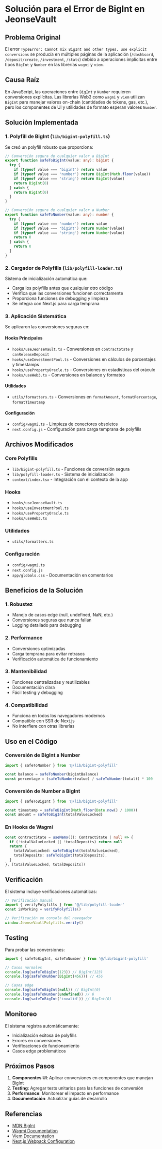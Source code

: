 # Solución para el Error de BigInt en JeonseVault

## Problema Original

El error `TypeError: Cannot mix BigInt and other types, use explicit conversions` se producía en múltiples páginas de la aplicación (`/dashboard`, `/deposit/create`, `/investment`, `/stats`) debido a operaciones implícitas entre tipos `BigInt` y `Number` en las librerías `wagmi` y `viem`.

## Causa Raíz

En JavaScript, las operaciones entre `BigInt` y `Number` requieren conversiones explícitas. Las librerías Web3 como `wagmi` y `viem` utilizan `BigInt` para manejar valores on-chain (cantidades de tokens, gas, etc.), pero los componentes de UI y utilidades de formato esperan valores `Number`.

## Solución Implementada

### 1. Polyfill de BigInt (`lib/bigint-polyfill.ts`)

Se creó un polyfill robusto que proporciona:

```typescript
// Conversión segura de cualquier valor a BigInt
export function safeToBigInt(value: any): bigint {
  try {
    if (typeof value === 'bigint') return value
    if (typeof value === 'number') return BigInt(Math.floor(value))
    if (typeof value === 'string') return BigInt(value)
    return BigInt(0)
  } catch {
    return BigInt(0)
  }
}

// Conversión segura de cualquier valor a Number
export function safeToNumber(value: any): number {
  try {
    if (typeof value === 'number') return value
    if (typeof value === 'bigint') return Number(value)
    if (typeof value === 'string') return Number(value)
    return 0
  } catch {
    return 0
  }
}
```

### 2. Cargador de Polyfills (`lib/polyfill-loader.ts`)

Sistema de inicialización automática que:

- Carga los polyfills antes que cualquier otro código
- Verifica que las conversiones funcionen correctamente
- Proporciona funciones de debugging y limpieza
- Se integra con Next.js para carga temprana

### 3. Aplicación Sistemática

Se aplicaron las conversiones seguras en:

#### Hooks Principales
- `hooks/useJeonseVault.ts` - Conversiones en `contractState` y `canReleaseDeposit`
- `hooks/useInvestmentPool.ts` - Conversiones en cálculos de porcentajes y timestamps
- `hooks/usePropertyOracle.ts` - Conversiones en estadísticas del oráculo
- `hooks/useWeb3.ts` - Conversiones en balance y formateo

#### Utilidades
- `utils/formatters.ts` - Conversiones en `formatAmount`, `formatPercentage`, `formatTimestamp`

#### Configuración
- `config/wagmi.ts` - Limpieza de conectores obsoletos
- `next.config.js` - Configuración para carga temprana de polyfills

## Archivos Modificados

### Core Polyfills
- `lib/bigint-polyfill.ts` - Funciones de conversión segura
- `lib/polyfill-loader.ts` - Sistema de inicialización
- `context/index.tsx` - Integración con el contexto de la app

### Hooks
- `hooks/useJeonseVault.ts`
- `hooks/useInvestmentPool.ts`
- `hooks/usePropertyOracle.ts`
- `hooks/useWeb3.ts`

### Utilidades
- `utils/formatters.ts`

### Configuración
- `config/wagmi.ts`
- `next.config.js`
- `app/globals.css` - Documentación en comentarios

## Beneficios de la Solución

### 1. Robustez
- Manejo de casos edge (null, undefined, NaN, etc.)
- Conversiones seguras que nunca fallan
- Logging detallado para debugging

### 2. Performance
- Conversiones optimizadas
- Carga temprana para evitar retrasos
- Verificación automática de funcionamiento

### 3. Mantenibilidad
- Funciones centralizadas y reutilizables
- Documentación clara
- Fácil testing y debugging

### 4. Compatibilidad
- Funciona en todos los navegadores modernos
- Compatible con SSR de Next.js
- No interfiere con otras librerías

## Uso en el Código

### Conversión de BigInt a Number
```typescript
import { safeToNumber } from '@/lib/bigint-polyfill'

const balance = safeToNumber(bigintBalance)
const percentage = (safeToNumber(value) / safeToNumber(total)) * 100
```

### Conversión de Number a BigInt
```typescript
import { safeToBigInt } from '@/lib/bigint-polyfill'

const timestamp = safeToBigInt(Math.floor(Date.now() / 1000))
const amount = safeToBigInt(totalValueLocked)
```

### En Hooks de Wagmi
```typescript
const contractState = useMemo((): ContractState | null => {
  if (!totalValueLocked || !totalDeposits) return null
  return {
    totalValueLocked: safeToBigInt(totalValueLocked),
    totalDeposits: safeToBigInt(totalDeposits),
  }
}, [totalValueLocked, totalDeposits])
```

## Verificación

El sistema incluye verificaciones automáticas:

```typescript
// Verificación manual
import { verifyPolyfills } from '@/lib/polyfill-loader'
const isWorking = verifyPolyfills()

// Verificación en consola del navegador
window.JeonseVaultPolyfills.verify()
```

## Testing

Para probar las conversiones:

```typescript
import { safeToBigInt, safeToNumber } from '@/lib/bigint-polyfill'

// Casos normales
console.log(safeToBigInt(123)) // BigInt(123)
console.log(safeToNumber(BigInt(456))) // 456

// Casos edge
console.log(safeToBigInt(null)) // BigInt(0)
console.log(safeToNumber(undefined)) // 0
console.log(safeToBigInt('invalid')) // BigInt(0)
```

## Monitoreo

El sistema registra automáticamente:

- Inicialización exitosa de polyfills
- Errores en conversiones
- Verificaciones de funcionamiento
- Casos edge problemáticos

## Próximos Pasos

1. **Componentes UI**: Aplicar conversiones en componentes que manejan BigInt
2. **Testing**: Agregar tests unitarios para las funciones de conversión
3. **Performance**: Monitorear el impacto en performance
4. **Documentación**: Actualizar guías de desarrollo

## Referencias

- [MDN BigInt](https://developer.mozilla.org/en-US/docs/Web/JavaScript/Reference/Global_Objects/BigInt)
- [Wagmi Documentation](https://wagmi.sh/)
- [Viem Documentation](https://viem.sh/)
- [Next.js Webpack Configuration](https://nextjs.org/docs/api-reference/next.config.js/webpack)
